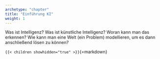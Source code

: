 ```yaml
---
archetype: "chapter"
title: "Einführung KI"
weight: 1
---
```



Was ist Intelligenz? Was ist künstliche Intelligenz? Woran kann man das erkennen?
Wie kann man eine Welt (ein Problem) modellieren, um es dann anschließend lösen zu können?


`{{< children showhidden="true" >}}`{=markdown}
